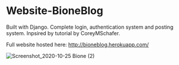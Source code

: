 # Website-BioneBlog

Built with Django. Complete login, authentication system and posting system. Inpsired by tutorial by CoreyMSchafer.

Full website hosted here: http://bioneblog.herokuapp.com/

![Screenshot_2020-10-25 Bione (2)](https://user-images.githubusercontent.com/59159608/97099942-dcb01500-1664-11eb-8e15-f25b98c0049d.png)


